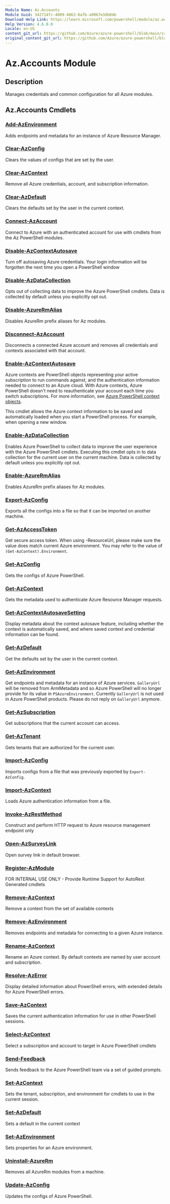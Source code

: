 ```yaml
---
Module Name: Az.Accounts
Module Guid: 342714fc-4009-4863-8afb-a9067e3db04b
Download Help Link: https://learn.microsoft.com/powershell/module/az.accounts
Help Version: 4.6.0.0
Locale: en-US
content_git_url: https://github.com/Azure/azure-powershell/blob/main/src/Accounts/Accounts/help/Az.Accounts.md
original_content_git_url: https://github.com/Azure/azure-powershell/blob/main/src/Accounts/Accounts/help/Az.Accounts.md
---
```


# Az.Accounts Module
## Description
Manages credentials and common configuration for all Azure modules.

## Az.Accounts Cmdlets
### [Add-AzEnvironment](Add-AzEnvironment.md)
Adds endpoints and metadata for an instance of Azure Resource Manager.

### [Clear-AzConfig](Clear-AzConfig.md)
Clears the values of configs that are set by the user.

### [Clear-AzContext](Clear-AzContext.md)
Remove all Azure credentials, account, and subscription information.

### [Clear-AzDefault](Clear-AzDefault.md)
Clears the defaults set by the user in the current context.

### [Connect-AzAccount](Connect-AzAccount.md)
Connect to Azure with an authenticated account for use with cmdlets from the Az PowerShell modules.

### [Disable-AzContextAutosave](Disable-AzContextAutosave.md)
Turn off autosaving Azure credentials.  Your login information will be forgotten the next time you open a PowerShell window

### [Disable-AzDataCollection](Disable-AzDataCollection.md)
Opts out of collecting data to improve the Azure PowerShell cmdlets. Data is collected by default
unless you explicitly opt out.

### [Disable-AzureRmAlias](Disable-AzureRmAlias.md)
Disables AzureRm prefix aliases for Az modules.

### [Disconnect-AzAccount](Disconnect-AzAccount.md)
Disconnects a connected Azure account and removes all credentials and contexts associated with that account.

### [Enable-AzContextAutosave](Enable-AzContextAutosave.md)
Azure contexts are PowerShell objects representing your active subscription to run commands against,
and the authentication information needed to connect to an Azure cloud. With Azure contexts, Azure
PowerShell doesn't need to reauthenticate your account each time you switch subscriptions. For more
information, see [Azure PowerShell context objects](https://learn.microsoft.com/powershell/azure/context-persistence).

This cmdlet allows the Azure context information to be saved and automatically loaded when you start
a PowerShell process. For example, when opening a new window.

### [Enable-AzDataCollection](Enable-AzDataCollection.md)
Enables Azure PowerShell to collect data to improve the user experience with the Azure PowerShell
cmdlets. Executing this cmdlet opts in to data collection for the current user on the current
machine. Data is collected by default unless you explicitly opt out.

### [Enable-AzureRmAlias](Enable-AzureRmAlias.md)
Enables AzureRm prefix aliases for Az modules.

### [Export-AzConfig](Export-AzConfig.md)
Exports all the configs into a file so that it can be imported on another machine.

### [Get-AzAccessToken](Get-AzAccessToken.md)
Get secure access token. When using -ResourceUrl, please make sure the value does match current Azure environment. You may refer to the value of `(Get-AzContext).Environment`.

### [Get-AzConfig](Get-AzConfig.md)
Gets the configs of Azure PowerShell.

### [Get-AzContext](Get-AzContext.md)
Gets the metadata used to authenticate Azure Resource Manager requests.

### [Get-AzContextAutosaveSetting](Get-AzContextAutosaveSetting.md)
Display metadata about the context autosave feature, including whether the context is 
automatically saved, and where saved context and credential information can be found.

### [Get-AzDefault](Get-AzDefault.md)
Get the defaults set by the user in the current context.

### [Get-AzEnvironment](Get-AzEnvironment.md)
Get endpoints and metadata for an instance of Azure services.
`GalleryUrl` will be removed from ArmMetadata and so Azure PowerShell will no longer provide for its value in `PSAzureEnvironment`. Currently `GalleryUrl` is not used in Azure PowerShell products. Please do not reply on `GalleryUrl` anymore. 

### [Get-AzSubscription](Get-AzSubscription.md)
Get subscriptions that the current account can access.

### [Get-AzTenant](Get-AzTenant.md)
Gets tenants that are authorized for the current user.

### [Import-AzConfig](Import-AzConfig.md)
Imports configs from a file that was previously exported by `Export-AzConfig`.

### [Import-AzContext](Import-AzContext.md)
Loads Azure authentication information from a file.

### [Invoke-AzRestMethod](Invoke-AzRestMethod.md)
Construct and perform HTTP request to Azure resource management endpoint only

### [Open-AzSurveyLink](Open-AzSurveyLink.md)
Open survey link in default browser.

### [Register-AzModule](Register-AzModule.md)
FOR INTERNAL USE ONLY - Provide Runtime Support for AutoRest Generated cmdlets

### [Remove-AzContext](Remove-AzContext.md)
Remove a context from the set of available contexts

### [Remove-AzEnvironment](Remove-AzEnvironment.md)
Removes endpoints and metadata for connecting to a given Azure instance.

### [Rename-AzContext](Rename-AzContext.md)
Rename an Azure context.  By default contexts are named by user account and subscription.

### [Resolve-AzError](Resolve-AzError.md)
Display detailed information about PowerShell errors, with extended details for Azure PowerShell errors.

### [Save-AzContext](Save-AzContext.md)
Saves the current authentication information for use in other PowerShell sessions.

### [Select-AzContext](Select-AzContext.md)
Select a subscription and account to target in Azure PowerShell cmdlets

### [Send-Feedback](Send-Feedback.md)
Sends feedback to the Azure PowerShell team via a set of guided prompts.

### [Set-AzContext](Set-AzContext.md)
Sets the tenant, subscription, and environment for cmdlets to use in the current session.

### [Set-AzDefault](Set-AzDefault.md)
Sets a default in the current context

### [Set-AzEnvironment](Set-AzEnvironment.md)
Sets properties for an Azure environment.

### [Uninstall-AzureRm](Uninstall-AzureRm.md)
Removes all AzureRm modules from a machine.

### [Update-AzConfig](Update-AzConfig.md)
Updates the configs of Azure PowerShell.

